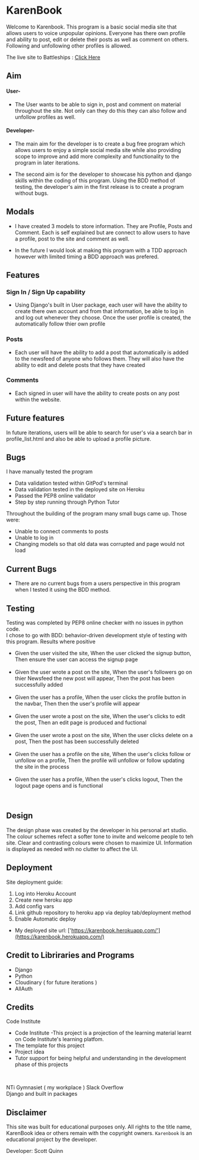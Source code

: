 # **KarenBook**
Welcome to Karenbook. This program is a basic social media site that allows users to voice unpopular opinions. 
Everyone has there own profile and ability to post, edit or delete their posts as well as comment on others. 
Following and unfollowing other profiles is allowed.

The live site to Battleships : [Click Here](https://karenbook.herokuapp.com/)

## **Aim**

#### User-
- The User wants to be able to sign in, post and comment on material throughout the site. Not only can they do this they can also follow and unfollow profiles as well.

#### Developer-
- The main aim for the developer is to create a bug free program which allows users to enjoy a simple social media site while also providing scope to improve and add more complexity and functionality to the program in later iterations.

- The second aim is for the developer to showcase his python and django skills within the coding of this program. Using the BDD method of testing, the developer's aim in the first release is to create a program without bugs.

## **Modals**
- I have created 3 models to store information. They are Profile, Posts and Comment. Each is self explained but are connect to allow users to have a profile, post to the site and comment as well.

- In the future I would look at making this program with a TDD approach however with limited timing a BDD approach was prefered.


## **Features**

### Sign In / Sign Up capability
- Using Django's built in User package, each user will have the ability to create there own account and 
from that information, be able to log in and log out whenever they choose. Once the user profile is created, the automatically follow thier own profile
 


### Posts
- Each user will have the ability to add a post that automatically is added to the newsfeed of anyone who follows them. They will also have the ability to edit and delete posts that they have created



### Comments
- Each signed in user will have the ability to create posts on any post within the website.




## **Future features**
 In future iterations, users will be able to search for user's via a search bar in profile_list.html and also be able to upload a profile picture. 


## **Bugs**
 I have manually tested the program

 - Data validation tested within GitPod's terminal
 - Data validation tested in the deployed site on Heroku
 - Passed the PEP8 online validator
 - Step by step running through Python Tutor
 
 Throughout the building of the program many small bugs came up. Those were:

 <ul>
    <li> Unable to connect comments to posts </li>
    <li> Unable to log in </li>
    <li> Changing models so that old data was corrupted and page would not load </li>
</ul>


## **Current Bugs**
- There are no current bugs from a users perspective in this program when I tested it using the BDD method. 


## **Testing**
Testing was completed by PEP8 online checker with no issues in python code.
<br>
I chose to go with BDD: behavior-driven development style of testing with this program. Results where positive

<ul>
    <li> Given the user visited the site, 
When the user clicked the signup button, 
Then ensure the user can access the signup page</li>
<br>
    <li> Given the user wrote a post on the site, 
When the user's followers go on thier Newsfeed the new post will appear,
Then the post has been successfully added</li>
<br>
    <li> Given the user has a profile, 
When the user clicks the profile button in the navbar,
Then then the user's profile will appear</li>
<br>
    <li> Given the user wrote a post on the site, 
When the user's clicks to edit the post,
Then an edit page is produced and fuctional</li>
<br>
    <li> Given the user wrote a post on the site, 
When the user clicks delete on a post,
Then the post has been successfully deleted</li>
<br>
    <li> Given the user has a profile on the site, 
When the user's clicks follow or unfollow on a profile,
Then the profile will unfollow or follow updating the site in the process</li>
<br>
    <li> Given the user has a profile, 
When the user's clicks logout,
Then the logout page opens and is functional</li>
</ul>

<br>

## **Design**
The design phase was created by the developer in his personal art studio. The colour schemes refect a softer tone to invite and welcome people to teh site. Clear and contrasting colours were chosen to maximize UI. Information is displayed as needed with no clutter to affect the UI. 

## **Deployment**

Site deployment guide:
<ol>
    <li>Log into Heroku Account</li>
    <li>Create new heroku app</li>
    <li>Add config vars</li>
    <li>Link github repository to heroku app via deploy tab/deployment method</li>
    <li>Enable Automatic deploy</li>
</ol>

- My deployed site url: ['https://karenbook.herokuapp.com/'](https://karenbook.herokuapp.com/)

## **Credit to Libriraries and Programs**
- Django
- Python
- Cloudinary ( for future iterations )
- AllAuth

## **Credits**
Code Institute
- Code Institute -This project is a projection of the learning material learnt on Code Institute's learning platfom.
- The template for this project
- Project idea 
- Tutor support for being helpful and understanding in the development phase of this projects
<br>

NTi Gymnasiet ( my workplace )
Slack Overflow
<br>
Django and built in packages

## **Disclaimer**

This site was built for educational purposes only. All rights to the title name, KarenBook idea or others remain with the copyright owners. `Karenbook` is an educational project by the developer.

Developer: Scott Quinn
